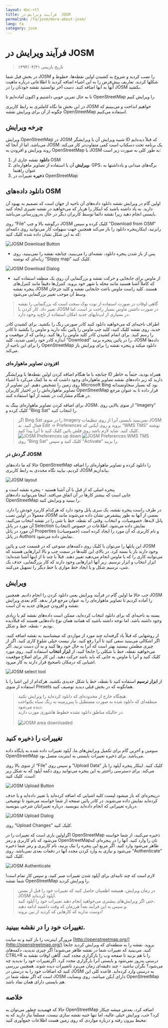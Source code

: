 ```yaml
---
layout: doc-rtl
title: فرآیند ویرایش در  JOSM
permalink: /fa/josm/more-about-josm/
lang: fa
category: josm
---
```


فرآیند ویرایش در JOSM
========================

> تاریخ بازبینی ۱۳۹۴/۰۴/۳۱  

در بخش قبل شما 
JOSM را نصب کردید و شروع به کشیدن اولین نقطه‌ها، خطوط و شکلها کردید.
تعاریف پیش‌فرض را به این اشیاء اضافه کردید تا اطلاعاتی درباره ماهیت آنها به 
آنها اضافه کنید. دست آخر توانستید نقشه خودتان را در JOSM بکشید.

تا به حال تمرین خوبی داشتیم و اکنون آماده‌ایم تا OpenStreetMap را ویرایش کنیم.

در این بخش ما نگاه کاملتری به رابط کاربری JOSM خواهیم انداخت و می‌بینیم 
که چگونه از آن برای ویرایش نقشه OpenStreetMap استفاده می‌کنیم.

چرخه ویرایش
---------------------
ویرایش OpenStreetMap در JOSM شبیه ویرایش آن با ویرایشگر iD که 
قبلاً دیده‌ایم می‌باشد. اما از آنجا که JOSM یک برنامه تحت دسکتاپ است 
کمی متفاوت‌تر کار می‌کند. روند ویرایش و افزودن به OpenStreetMap با 
JOSM به طور کلی به صورت زیر است:

1. **دانلود** نقشه جاری از OSM
2. **ویرایش** آن با استفاده از تصاویر ماهواره‌ای، GPS، برگه‌های میدانی و یادداشتها به عنوان راهنما
3. **ذخیره** تغییرات در OpenStreetMap

دانلود داده‌های OSM
--------------------
اولین گام در ویرایش نقشه دانلود داده‌های آن ناحیه از جهان است که 
تصمیم به بهبود آن دارید. به یاد داشته باشید که اینکار را هربار که می‌خواهید 
در نقشه تغییری ایجاد کنید بایستی انجام دهید زیرا نقشه دائما توسط کاربران دیگر در حال به‌روزرسانی می‌باشد.

روی “File” درگوشه بالا و چپ JOSM کلیک کرده و سپس "Download from OSM" 
    رابزنید. اینکارپنجره دانلود را باز می‌کند همچنین جهت سهولت کار 
    می‌توانید روی دکمه‌ای که به این شکل نشان داده شده 
    کلیک کنید:

![JOSM Download Button][]

- پس از باز شدن پنجره دانلود، نقشه‌ای را می‌بینید. چنانچه نقشه را نمی‌بینید، روی زبانه‌ای که نوشته
    “Slippy map” کلیک کنید.

![JOSM Download Dialog][]

- از ماوس برای جابجایی و حرکت نقشه و بزرگنمایی آن روی یک منطقه استفاده کنید
    که کاملاً آشنا هستید مانند محله یا شهر خود بروید. 
    کنترل‌ها دقیقاً مانند کنترل‌های پنجره نقشه JOSM هستند. کلید راست ماوس 
    باعث جابجایی نقشه و کلید چرخان وسط آن موجب تغییر بزرگنمایی 
    می‌شود.

> گاهی اوقات در صورت استفاده از نوت بوک سخت است که
>بزرگنمایی را نقشه تغییر داد. کار کردن با JOSM در صورت داشتن ماوس بسیار راحت تر است،
>اما در بسیاری از لپ‌تاپهای جدید امکان استفاده از تاچ‌پد وجود دارد.

اطراف ناحیه‌ای که می‌خواهید دانلود کنید کادر صورتی رنگ را بکشید. برای کشیدن کادر جدید، روی نقشه 
    کلیک کنید، کلید چپ ماوس را پائین نگه دارید و ماوس را بکشید تا
    کادر را رسم کنید. برای اتمام کشیدن کادر کلید ماوس  را رها کنید.
زمانی که از موقعیت و اندازه کادر خود راضی شدید، کلید
    "Download" را در پائین پنجره بزنید. JOSM داده‌ها را 
    برای این ناحیه از OpenStreetMap دانلود میکند و پنجره نقشه را برای 
    ویرایش باز می‌کند.

### افزودن تصاویر ماهواره‌ای
چنانچه با ما هنگام اضافه کردن اولین نقطه‌ها با ویرایشگر iD همراه بودید، 
حتماً به خاطر دارید که زیر داده‌های نقشه تصاویر ماهواره‌ای وجود داشت که به ما کمک می‌کرد 
تا اشیاء روی زمین را تشخیص دهیم. این تصاویر از Microsoft Bing بود که 
بسیار سخاوتمندانه تصاویر ماهواره‌اش را در اختیار کاربران OpenStreetMap قرار داده تا به عنوان مرجع 
در هنگام مشارکت در نقشه از آنها استفاده کنند.

برای اضافه کردن تصاویر ماهواره‌ای بینگ به JOSM، از منوی بالایی روی "Imagery" 
    کلیک کرده و "Bing Sat" را انتخاب کنید.

> اگر Bing Sat را در منوی Imagery نمی‌بینید بایستی آنرا 
> از روی تنظیمات JOSM فعال کنید. به Edit -> Preferences بروید و روی آیکنی که
> “WMS TMS” نوشته کلیک کنید. شاید لازم باشد روی فلش پائین کلیک کنید تا آنرا پیدا کنید.
> <br>
>![JOSM Preferences up down][]
>![JOSM Preferences WMS TMS][]
> <br>
> روی “Bing Sat” کلیک کنید و سپس “Activate” را بزنید.


### گردش در JOSM
حالا که ما داده‌های OpenStreetMap را دانلود کرده و تصاویر ماهواره‌ای را اضافه کردیم،
بیایید نگاه مجددی به رابط کاربری JOSM بیاندازیم.

![JOSM layout][]

پنجره اصلی که از قبل با آن آشنا هستید - پنجره نقشه است و  
جایی است که بیشتر کارها در آن اتفاق می‌افتد. اینجا می‌توانید 
داده‌های OpenStreetMap را ببینید و ویرایش کنید.

در طرف راست پنجره نقشه، یک سری پانل وجود دارد که هرکدام 
کاربرد خودش را دارد. معمولاً در اولین نصب JOSM بعضی 
از آنها به طور پیشفرض نشان داده می‌شوند مانند پانل لایه‌ها، خصوصیات، 
و انتخاب. وقتی که نقطه، خط یا شی را در نقشه انتخاب می‌کنید، 
آن مورد در پانل Selection (انتخاب) نمایش داده می‌شود. اطلاعات در خصوص  
آن مورد در پانل Properties (خصوصیات) و نام کاربری که 
آن مورد را ایجاد کرده است در پانل Authors نمایش داده می‌شود.

این پانلها را می‌توان با کلیک روی دکمه‌های متنوعی که 
در قسمت چپ و پائین JOSM وجود دارند باز یا بسته کرد. در بالای این کلیدها در سمت چپ و بالا ابزارهایی هستند که می‌توانند 
کاری را که با ماوس انجام می‌دهید تغییر دهند. قبلاً با چند تا از اینها آشنا شده‌اید:
ابزار انتخاب و ابزار ترسیم. زیر آنها ابزارهایی وجود دارند که کار 
بزرگنمایی، حذف یک شی، ترسیم شکل و یا ایجاد خط موازی 
با خط دیگر را تسهیل می‌کنند.


ویرایش
----
خب حالا ما اولین گام در فرآیند ویرایش یعنی دانلود کردن را انجام دادیم. همچنین 
JOSM را آماده کردیم تا تصاویر ماهواره‌ای را به عنوان مرجع قرار بدهد. گام بعدی ویرایش 
نقشه و افزودن چیزهای جدید به آن است.

بسته به ناحیه‌ای که برای دانلود انتخاب کرده‌اید، ممکن است 
داده‌های نقشه کم یا زیادی وجود داشته باشد. اما توجه داشته باشید که همانند همان نوع 
داده‌هایی هستند که قبلاًدیده بودیم - نقطه، خط و شکل.

از روشهایی که قبلاً یاد گرفته‌اید چند مورد از 
	مواردی که میشناسید به نقشه اضافه کنید. اگر اشکالی می‌بینید سعی کنید تا آنرا رفع کنید.
نیاز نیست خیلی شلوغ  کاری کنید. اگر از چیزی مطمئن نیستید
	بهتر است که آنرا به حال خود رها کنید و به آن دست نزنید.
اگر می‌خواهید نقطه‌، خط یا شکلی را جابجا کنید،
    از **ابزار انتخاب**  استفاده کنید. روی مورد کلیک کنید و آنرا با ماوس 
    به جایی که باید باشد حرکت دهید. این کار برای اصلاح موقعیت اشیایی که 
    درمکان ناصحیح قرار دارند به کار میرود.

![JOSM select tool][]

از **ابزار ترسیم** استفاده کنید تا نقطه، خط یا شکل جدیدی بکشید.
    هرکدام از این اشیا را با استفاده از منوی Presets همانگونه که 
    در بخش قبلی دیدید توصیف کنید. 

> هیچگاه خارج از محدوده‌ای که دانلود کرده‌اید را ویرایش نکنید.  
منطقه‌ای که دانلود شده به صورت مستطیل با پس‌زمینه به رنگ سیاه یکنواخت دیده می‌شود،   
در حالیکه مناطق دانلود نشده خطوط هاشوری مورب دارند. 
> <br>  
> ![JOSM area downloaded][]

تغییرات را ذخیره کنید
--------------
سومین و آخرین گام برای تکمیل ویرایش‌های ما، آپلود تغییرات داده شده 
به پایگاه داده OpenStreetMap می‌باشد. برای ذخیره تغییرات بایستی 
به اینترنت متصل بود.

از منوی بالا روی “File” و سپس روی “Upload Data” کلیک کنید. اینکار 
    پنجره آپلود را باز می‌کند.  برای دسترسی 
    راحتتر به این پنجره می‌توانید روی دکمه آپلود که به شکل زیر است، کلیک کنید:

![JOSM Upload Button][]

درپنجره‌ای که باز  میشود لیست کلیه اشیایی که 
    اضافه کرده‌اید یا تغییر داده‌اید و یا حذف کرده‌اید نمایش داده می‌شوند. در کادر 
    پائین صفحه از شما خواسته می‌شود تا توضیحی درباره تغییراتی که 
    انجام داده‌اید بنویسید. درباره تغییراتتان شرحی بنویسید.

![JOSM Upload Dialog][]

روی “Upload Changes” کلیک کنید.

اگراولین باری است که تغییرات را در OpenStreetMap ذخیره می‌کنید، از شما خواسته می‌شود که 
    نام کاربری و رمز OpenStreetMapتان را وارد کنید.
آنها را در پنجره‌ای که ظاهر می‌شود وارد کنید. اگر مربع 
    این پنجره را تیک بزنید، نام کاربری و رمز شما ذخیره می‌شود و 
    نیازی به وارد کردن مجدد آنها در دفعات بعدی نمی‌باشد. روی “Authenticate” کلیک کنید.

![JOSM Authenticate][]

لازم است که چند ثانیه‌ای برای آپلود شدن تغییرات صبر کنید،
    و سپس کار تمام است! شما نقشه  OpenStreetMap را ویرایش کردید.

> در زمان ویرایش، همیشه اظمینان حاصل کنید که تغییرات خود را قبل از بستن JOSM آپلود کرده‌اید.  
حتی اگر ویرایش‌های بیشتری می‌خواهید انجام دهید تغییرات خود را آپلود کنید،   
و سپس به این فرآیند بعداً هرزمان که وقت داشتید ادامه دهید.  
> دوست ندارید که کارهایی که کردید از بین بروند!

تغییرات خود را در نقشه ببینید.
---------------------------
مرورگر اینترنت را باز کنید و به سایت [http://openstreetmap.org/](http://openstreetmap.org/) بروید.
نقشه را به منطقه‌ای که ویرایش کردید جابجا کنید.
می‌بینید که تغییرات شما در نقشه ظاهر می‌شوند! اگر چیزی ندیدید،
    دکمه‌های CTRL+R را با هم بزنید تا صفحه وب را بارگزاری مجدد کنید. گاهی اوقات 
    نقشه به درستی به‌روز نمی‌شود و بایستی آنرا بارگزاری مجدد کرد.
اگرتغییرات خود را ندیدید چه می‌شود؟ نگران نباشید - چند 
    دقیقه‌ای زمان می‌برد تاتغییرات دیده شوند. همچنین بررسی کنید که 
    اضافات خود را به درستی در JOSM به درستی وارد کرده‌اید. قاعده 
    کلی این است که اگر نقطه شما در JOSM دارای آیکن میباشد، 
    روی وبسایت OpenStreetMap هم بایستی دارای همان نماد باشد.

خلاصه
-------
حالا که فهمیدید چطور می‌توان به OpenStreetMap اضافه کرد، بعدش میشه چیکار کرد؟ خب، ویرایش 
خیلی عالیه، اما تنها جنبه نقشه سازی نیست. مسلماً نیاز دارید که 
به محیط بیرون رفته و درباره مواردی که روی زمین هست اطلاعات 
جمع‌آوری کنید.


[JOSM Download Button]: /images/josm/josm_download-button.png
[JOSM Download Dialog]: /images/josm/josm_download-dialog.png
[JOSM Preferences up down]: /images/josm/josm_preferences-up-down.png
[JOSM Preferences WMS TMS]: /images/josm/josm_preferences-wms-tms.png
[JOSM layout]: /images/josm/josm_layout.png
[JOSM select tool]: /images/josm/josm_select-tool.png
[JOSM area downloaded]: /images/josm/josm_area-downloaded.png
[JOSM Upload Button]: /images/josm/josm_upload-button.png
[JOSM Upload Dialog]: /images/josm/josm_upload-dialog.png
[JOSM Authenticate]: /images/josm/josm_authenticate.png